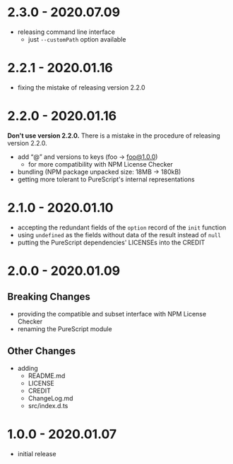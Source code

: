 # 2.3.0 - 2020.07.09

- releasing command line interface
  - just `--customPath` option available

# 2.2.1 - 2020.01.16

- fixing the mistake of releasing version 2.2.0

# 2.2.0 - 2020.01.16

**Don't use version 2.2.0.** There is a mistake in the procedure of releasing version 2.2.0.

- add “@” and versions to keys (foo → foo@1.0.0)
  - for more compatibility with NPM License Checker
- bundling (NPM package unpacked size: 18MB → 180kB)
- getting more tolerant to PureScript's internal representations

# 2.1.0 - 2020.01.10

- accepting the redundant fields of the `option` record of the `init` function
- using `undefined` as the fields without data of the result instead of `null`
- putting the PureScript dependencies' LICENSEs into the CREDIT

# 2.0.0 - 2020.01.09

## Breaking Changes

- providing the compatible and subset interface with NPM License Checker
- renaming the PureScript module

## Other Changes

- adding
  - README.md
  - LICENSE
  - CREDIT
  - ChangeLog.md
  - src/index.d.ts

# 1.0.0 - 2020.01.07

- initial release
